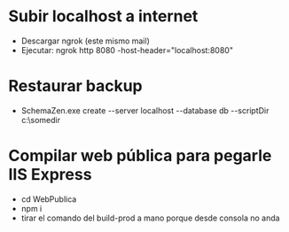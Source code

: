 # Subir localhost a internet
- Descargar ngrok (este mismo mail)
- Ejecutar: ngrok http 8080 -host-header="localhost:8080"

# Restaurar backup
- SchemaZen.exe create --server localhost --database db --scriptDir c:\somedir

# Compilar web pública para pegarle IIS Express
- cd WebPublica
- npm i
- tirar el comando del build-prod a mano porque desde consola no anda